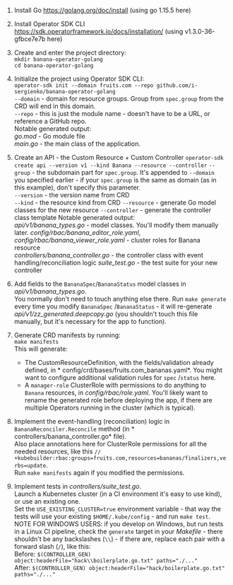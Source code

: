 1) Install Go https://golang.org/doc/install (using go 1.15.5 here)
2) Install Operator SDK CLI https://sdk.operatorframework.io/docs/installation/ (using v1.3.0-36-gfbce7e7b here)

3) Create and enter the project directory:  
   `mkdir banana-operator-golang`  
   `cd banana-operator-golang`

4) Initialize the project using Operator SDK CLI:  
   `operator-sdk init --domain fruits.com --repo github.com/i-sergienko/banana-operator-golang`  
   `--domain` - domain for resource groups. Group from `spec.group` from the CRD will end in this domain.  
   `--repo` - this is just the module name - doesn't have to be a URL, or reference a GitHub repo.  
   Notable generated output:  
   *go.mod* - Go module file  
   *main.go* - the main class of the application.


5) Create an API - the Custom Resource + Custom Controller
   `operator-sdk create api --version v1 --kind Banana --resource --controller`
   `--group` - the subdomain part for `spec.group`. It's appended to `--domain` you specified earlier - if
   your `spec.group` is the same as domain (as in this example), don't specify this parameter.  
   `--version` - the version name from CRD  
   `--kind` - the resource kind from CRD
   `--resource` - generate Go model classes for the new resource
   `--controller` - generate the controller class template Notable generated output:  
   *api/v1/banana_types.go* - model classes. You'll modify them manually later.
   *config/rbac/banana_editor_role.yaml*, *config/rbac/banana_viewer_role.yaml* - cluster roles for Banana resource  
   *controllers/banana_controller.go* - the controller class with event handling/reconciliation logic
   *suite_test.go* - the test suite for your new controller


6) Add fields to the `BananaSpec`/`BananaStatus` model classes in *api/v1/banana_types.go*.  
   You normally don't need to touch anything else there. Run `make generate` every time you modify `BananaSpec`
   /`BananaStatus` - it will re-generate *api/v1/zz_generated.deepcopy.go* (you shouldn't touch this file manually, but
   it's necessary for the app to function).


7) Generate CRD manifests by running:  
   `make manifests`  
   This will generate:
    * The CustomResourceDefinition, with the fields/validation already defined, in *
      config/crd/bases/fruits.com_bananas.yaml*. You might want to configure additional validation rules for `spec`
      /`status` here.
    * A `manager-role` ClusterRole with permissions to do anything to `Banana` resources, in *config/rbac/role.yaml*.
      You'll likely want to rename the generated role before deploying the app, if there are multiple Operators running
      in the cluster (which is typical).

8) Implement the event-handling (reconciliation) logic in `BananaReconciler.Reconcile` method (in *
   controllers/banana_controller.go* file).  
   Also place annotations here for ClusterRole permissions for all the needed resources, like
   this `// +kubebuilder:rbac:groups=fruits.com,resources=bananas/finalizers,verbs=update`.  
   Run `make manifests` again if you modified the permissions.

9) Implement tests in *controllers/suite_test.go*.  
   Launch a Kubernetes cluster (in a CI environment it's easy to use kind), or use an existing one.  
   Set the `USE_EXISTING_CLUSTER=true` environment variable - that way the tests will use your existing `$HOME/.kube/config` - and run `make test`.  
   NOTE FOR WINDOWS USERS: if you develop on Windows, but run tests in a Linux CI pipeline, check the `generate` target
   in your *Makefile* - there shouldn't be any backslashes (`\\`) - if there are, replace each pair with a forward
   slash (`/`), like this:  
   Before: `$(CONTROLLER_GEN) object:headerFile="hack\\boilerplate.go.txt" paths="./..."`  
   After: `$(CONTROLLER_GEN) object:headerFile="hack/boilerplate.go.txt" paths="./..."`